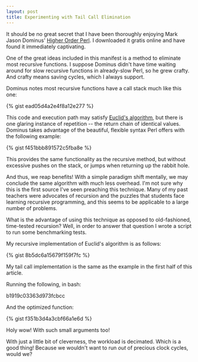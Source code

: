 ```yaml
---
layout: post
title: Experimenting with Tail Call Elimination
---
```


It should be no great secret that I have been thoroughly enjoying Mark Jason Dominus' [Higher Order Perl](http://hop.perl.plover.com/#free). I downloaded it gratis online and have found it immediately captivating.

One of the great ideas included in this manifest is a method to eliminate most recursive functions. I suppose Dominus didn't have time waiting around for slow recursive functions in already-slow Perl, so he grew crafty. And crafty means saving cycles, which I always support.

Dominus notes most recursive functions have a call stack much like this one:

{% gist ead05d4a2e4f8a12e277 %}

This code and execution path may satisfy [Euclid's algorithm](http://en.wikipedia.org/wiki/Euclidean_algorithm), but there is one glaring instance of repetition -- the return chain of identical values. Dominus takes advantage of the beautiful, flexible syntax Perl offers with the following example:

{% gist f451bbb891572c5fba8e %}

This provides the same functionality as the recursive method, but without excessive pushes on the stack, or jumps when returning up the rabbit hole.

And thus, we reap benefits! With a simple paradigm shift mentally, we may conclude the same algorithm with much less overhead. I'm not sure why this is the first source I've seen preaching this technique. Many of my past teachers were advocates of recursion and the puzzles that students face learning recursive programming, and this seems to be applicable to a large number of problems.

What is the advantage of using this technique as opposed to old-fashioned, time-tested recursion? Well, in order to answer that question I wrote a script to run some benchmarking tests.

My recursive implementation of Euclid's algorithm is as follows:

{% gist 8b5dc6a15679f159f7fc %}

My tail call implementation is the same as the example in the first half of this article.

Running the following, in bash:

b1919c03363d973fcbcc

And the optimized function:

{% gist f351b3d4a3cbf66a1e6d %}

Holy wow! With such small arguments too!

With just a little bit of cleverness, the workload is decimated. Which is a good thing! Because we wouldn't want to run *out* of precious clock cycles, would we?
